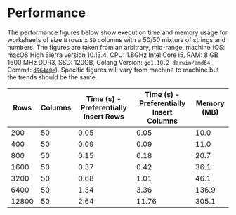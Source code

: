 # Performance

The performance figures below show execution time and memory usage for worksheets of size `N` rows x `50` columns with a 50/50 mixture of strings and numbers. The figures are taken from an arbitrary, mid-range, machine (OS: macOS High Sierra version 10.13.4, CPU: 1.8GHz Intel Core i5, RAM: 8 GB 1600 MHz DDR3, SSD: 120GB, Golang Version: `go1.10.2 darwin/amd64`, Commit: [`d96440e`](https://github.com/360EntSecGroup-Skylar/excelize/tree/d96440edc480976e3ec48958c68e67f7a506ad32)). Specific figures will vary from machine to machine but the trends should be the same.

Rows|Columns|Time (s) - Preferentially Insert Rows|Time (s) - Preferentially Insert Columns|Memory (MB)
---|---|---|---|---
200|50|0.05|0.05|10.0
400|50|0.09|0.09|11.0
800|50|0.15|0.18|20.7
1600|50|0.37|0.42|36.1
3200|50|0.68|1.01|46.1
6400|50|1.34|3.36|136.9
12800|50|2.64|11.76|305.1
